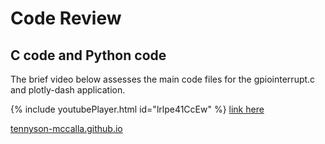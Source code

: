 # Code Review

## C code and Python code

The brief video below assesses the main code files for the gpiointerrupt.c and plotly-dash application.

{% include youtubePlayer.html id="lrlpe41CcEw" %}
[link here](https://youtu.be/lrlpe41CcEw)

[tennyson-mccalla.github.io](https://tennyson-mccalla.github.io)
